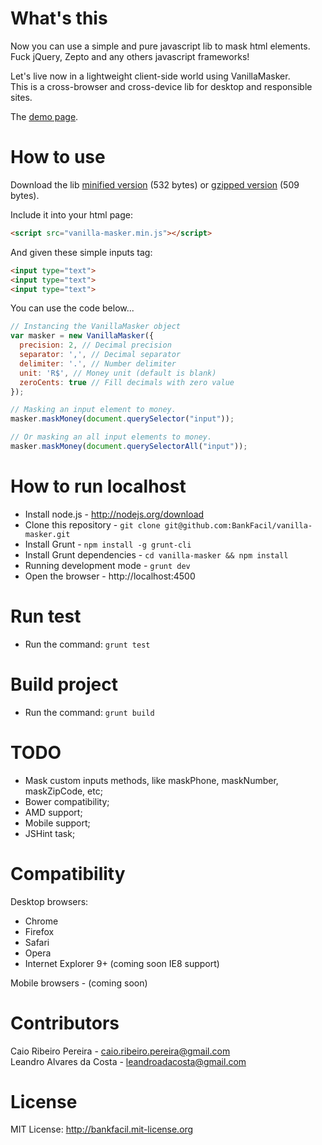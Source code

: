 # What's this

Now you can use a simple and pure javascript lib to mask html elements. Fuck jQuery, Zepto and any others javascript frameworks!

Let's live now in a lightweight client-side world using VanillaMasker.  
This is a cross-browser and cross-device lib for desktop and responsible sites.

The [demo page](http://bankfacil.github.io/vanilla-masker/demo.html).

# How to use

Download the lib [minified version](https://raw.githubusercontent.com/BankFacil/vanilla-masker/master/build/vanilla-masker.min.js) (532 bytes) or [gzipped version](https://raw.githubusercontent.com/BankFacil/vanilla-masker/master/build/vanilla-masker.min.gz.js) (509 bytes).

Include it into your html page:
``` html
<script src="vanilla-masker.min.js"></script>
```

And given these simple inputs tag:
``` html
<input type="text">
<input type="text">
<input type="text">
```

You can use the code below...
``` javascript
// Instancing the VanillaMasker object
var masker = new VanillaMasker({
  precision: 2, // Decimal precision
  separator: ',', // Decimal separator
  delimiter: '.', // Number delimiter
  unit: 'R$', // Money unit (default is blank)
  zeroCents: true // Fill decimals with zero value
});

// Masking an input element to money.
masker.maskMoney(document.querySelector("input"));

// Or masking an all input elements to money.
masker.maskMoney(document.querySelectorAll("input"));
```

# How to run localhost

* Install node.js - http://nodejs.org/download
* Clone this repository - `git clone git@github.com:BankFacil/vanilla-masker.git`
* Install Grunt - `npm install -g grunt-cli`
* Install Grunt dependencies - `cd vanilla-masker && npm install`
* Running development mode - `grunt dev`
* Open the browser - http://localhost:4500

# Run test

* Run the command: `grunt test`

# Build project

* Run the command: `grunt build`

# TODO

* Mask custom inputs methods, like maskPhone, maskNumber, maskZipCode, etc;
* Bower compatibility;
* AMD support;
* Mobile support;
* JSHint task;

# Compatibility

Desktop browsers:

* Chrome
* Firefox
* Safari
* Opera
* Internet Explorer 9+ (coming soon IE8 support)

Mobile browsers - (coming soon)

# Contributors

Caio Ribeiro Pereira - caio.ribeiro.pereira@gmail.com  
Leandro Alvares da Costa - leandroadacosta@gmail.com

# License

MIT License: http://bankfacil.mit-license.org
